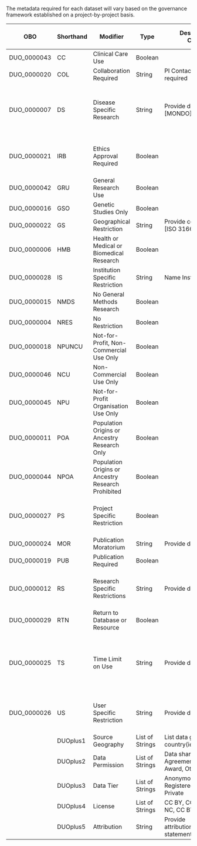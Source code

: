 The metadata required for each dataset will vary based on the governance framework established on a project-by-project basis.

| OBO | Shorthand | Modifier | Type | Description (from Contributor) | Evidence (from Consumer) |
| --- | --- | --- | --- | --- | --- |
| DUO_0000043 | CC | Clinical Care Use | Boolean | 
| DUO_0000020 | COL | Collaboration Required | String | PI Contact information required |
| DUO_0000007 | DS | Disease Specific Research | String | Provide detail [DOID] or [MONDO] | User must describe disease-specific research use in IDU statement |
| DUO_0000021 | IRB | Ethics Approval Required | Boolean |  | User prompted to provide IRB/IEC approval |
| DUO_0000042 | GRU | General Research Use | Boolean | 
| DUO_0000016 | GSO | Genetic Studies Only | Boolean | 
| DUO_0000022 | GS | Geographical Restriction | String | Provide country restriction [ISO 3166⍺2] |
| DUO_0000006 | HMB | Health or Medical or Biomedical Research | Boolean | 
| DUO_0000028 | IS | Institution Specific Restriction | String | Name Institution [ror.org] |
| DUO_0000015 | NMDS | No General Methods Research | Boolean | 
| DUO_0000004 | NRES | No Restriction | Boolean | 
| DUO_0000018 | NPUNCU | Not-for-Profit, Non-Commercial Use Only | Boolean | 
| DUO_0000046 | NCU | Non-Commercial Use Only | Boolean |  
| DUO_0000045 | NPU | Not-for-Profit Organisation Use Only | Boolean |  
| DUO_0000011 | POA | Population Origins or Ancestry Research Only | Boolean | 
| DUO_0000044 | NPOA | Population Origins or Ancestry Research Prohibited | Boolean |  
| DUO_0000027 | PS | Project Specific Restriction | Boolean |  | User prompted to provide IDU statement |
| DUO_0000024 | MOR | Publication Moratorium | String |  Provide date [ISO 8601] |
| DUO_0000019 | PUB | Publication Required | Boolean |  
| DUO_0000012 | RS | Research Specific Restrictions | String | Provide detail | User must describe research use in IDU statement |
| DUO_0000029 | RTN | Return to Database or Resource | Boolean |  
| DUO_0000025 | TS | Time Limit on Use | String | Provide date [ISO 8601] | User prompted to renew access every _x_ days with current evidence |
| DUO_0000026 | US | User Specific Restriction | String | Provide detail | User may be required to join a Synapse Team
|  | DUOplus1 | Source Geography | List of Strings | List data generating country(ies) [ISO 3166⍺2] | 
|  | DUOplus2 | Data Permission | List of Strings | Data sharing enforced by: Agreement, Attestation, Award, Other [Identifier?] |
|  | DUOplus3 | Data Tier | List of Strings | Anonymous, Open (aka Registered), Controlled, Private |
|  | DUOplus4 | License | List of Strings | CC BY, CC BY-SA, CC BY-NC, CC BY-NC-SA |
|  | DUOplus5 | Attribution | String | Provide attribution/acknowledgement statement |
